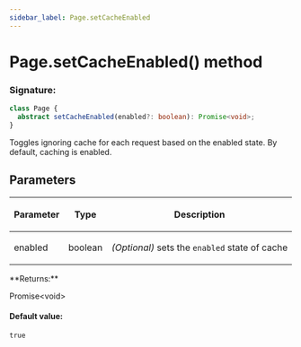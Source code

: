 ```yaml
---
sidebar_label: Page.setCacheEnabled
---
```


# Page.setCacheEnabled() method

### Signature:

```typescript
class Page {
  abstract setCacheEnabled(enabled?: boolean): Promise<void>;
}
```

Toggles ignoring cache for each request based on the enabled state. By default, caching is enabled.

## Parameters

<table><thead><tr><th>

Parameter

</th><th>

Type

</th><th>

Description

</th></tr></thead>
<tbody><tr><td>

enabled

</td><td>

boolean

</td><td>

_(Optional)_ sets the `enabled` state of cache

</td></tr>
</tbody></table>
**Returns:**

Promise&lt;void&gt;

#### Default value:

`true`
